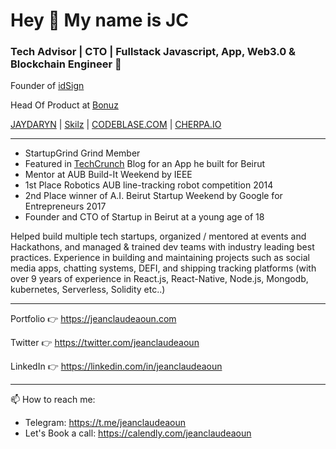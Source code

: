 # Hey 👋 My name is JC

### Tech Advisor | CTO | Fullstack Javascript, App, Web3.0 & Blockchain Engineer 🚀

Founder of [idSign](https://idsign.com)

Head Of Product at [Bonuz](https://bonuz.xyz)



[JAYDARYN](https://jaydaryn.com) | [Skilz](https://skilzapp.net) | [CODEBLASE.COM](https://codeblase.com) | [CHERPA.IO](https://cherpa.io)

---

* StartupGrind Grind Member
* Featured in [TechCrunch](https://techcrunch.com/2020/08/05/rolling-updates-on-beirut-a-city-and-a-tech-community-devastated) Blog for an App he built for Beirut
* Mentor at AUB Build-It Weekend by IEEE
* 1st Place Robotics AUB line-tracking robot competition 2014
* 2nd Place winner of A.I. Beirut Startup Weekend by Google for Entrepreneurs 2017
* Founder and CTO of Startup in Beirut at a young age of 18

Helped build multiple tech startups, organized / mentored at events and Hackathons, and managed & trained dev teams with industry leading best practices. Experience in building and maintaining projects such as social media apps, chatting systems, DEFI, and shipping tracking platforms (with over 9 years of experience in React.js, React-Native, Node.js, Mongodb, kubernetes, Serverless, Solidity etc..)

---

Portfolio 👉 https://jeanclaudeaoun.com

Twitter 👉 https://twitter.com/jeanclaudeaoun

LinkedIn 👉 https://linkedin.com/in/jeanclaudeaoun

---

📫 How to reach me:
- Telegram: https://t.me/jeanclaudeaoun
- Let's Book a call: https://calendly.com/jeanclaudeaoun
